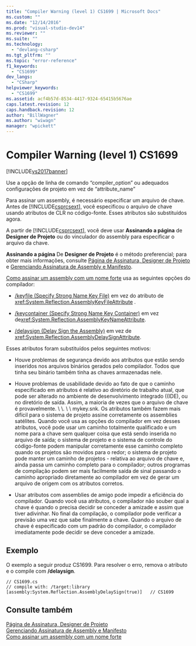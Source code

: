 ```yaml
---
title: "Compiler Warning (level 1) CS1699 | Microsoft Docs"
ms.custom: ""
ms.date: "12/14/2016"
ms.prod: "visual-studio-dev14"
ms.reviewer: ""
ms.suite: ""
ms.technology: 
  - "devlang-csharp"
ms.tgt_pltfrm: ""
ms.topic: "error-reference"
f1_keywords: 
  - "CS1699"
dev_langs: 
  - "CSharp"
helpviewer_keywords: 
  - "CS1699"
ms.assetid: acf4b57d-8534-4417-9324-65415b5676ae
caps.latest.revision: 12
caps.handback.revision: 12
author: "BillWagner"
ms.author: "wiwagn"
manager: "wpickett"
---
```

# Compiler Warning (level 1) CS1699
[!INCLUDE[vs2017banner](../../../csharp/includes/vs2017banner.md)]

Use a opção de linha de comando “compiler\_option” ou adequados configurações de projeto em vez de “attribute\_name”  
  
 Para assinar um assembly, é necessário especificar um arquivo de chave.  Antes de [!INCLUDE[csprcsext](../../../csharp/language-reference/compiler-messages/includes/csprcsext_md.md)], você especificou o arquivo de chave usando atributos de CLR no código\-fonte.  Esses atributos são substituídos agora.  
  
 A partir de [!INCLUDE[csprcsext](../../../csharp/language-reference/compiler-messages/includes/csprcsext_md.md)], você deve usar **Assinando a página** de **Designer de Projeto** ou do vinculador do assembly para especificar o arquivo da chave.  
  
 **Assinando a página** De **Designer de Projeto** é o método preferencial; para obter mais informações, consulte [Página de Assinatura, Designer de Projeto](/visual-studio/ide/reference/signing-page-project-designer) e [Gerenciando Assinatura de Assembly e Manifesto](/visual-studio/ide/managing-assembly-and-manifest-signing).  
  
 [Como assinar um assembly com um nome forte](../Topic/How%20to:%20Sign%20an%20Assembly%20with%20a%20Strong%20Name.md) usa as seguintes opções do compilador:  
  
-   [\/keyfile \(Specify Strong Name Key File\)](../../../csharp/language-reference/compiler-options/keyfile-compiler-option.md) em vez do atributo de <xref:System.Reflection.AssemblyKeyFileAttribute> .  
  
-   [\/keycontainer \(Specify Strong Name Key Container\)](../../../csharp/language-reference/compiler-options/keycontainer-compiler-option.md) em vez de<xref:System.Reflection.AssemblyKeyNameAttribute>.  
  
-   [\/delaysign \(Delay Sign the Assembly\)](../../../csharp/language-reference/compiler-options/delaysign-compiler-option.md) em vez de <xref:System.Reflection.AssemblyDelaySignAttribute>.  
  
 Esses atributos foram substituídos pelos seguintes motivos:  
  
-   Houve problemas de segurança devido aos atributos que estão sendo inseridos nos arquivos binários gerados pelo compilador.  Todos que tinha seu binário também tinha as chaves armazenadas nele.  
  
-   Houve problemas de usabilidade devido ao fato de que o caminho especificado em atributos é relativo ao diretório de trabalho atual, que pode ser alterado no ambiente de desenvolvimento integrado \(\(IDE\), ou no diretório de saída.  Assim, a maioria de vezes que o arquivo de chave é provavelmente. \\ \\. \\ \\ mykey.snk.  Os atributos também fazem mais difícil para o sistema de projeto assine corretamente os assemblies satélites.  Quando você usa as opções do compilador em vez desses atributos, você pode usar um caminho totalmente qualificado e um nome para a chave sem qualquer coisa que está sendo inserida no arquivo de saída; o sistema de projeto e o sistema de controle do código\-fonte podem manipular corretamente esse caminho completo quando os projetos são movidos para o redor; o sistema de projeto pode manter um caminho de projetos \- relativa ao arquivo de chave e, ainda passa um caminho completo para o compilador; outros programas de compilação podem ser mais facilmente saída de sinal passando o caminho apropriado diretamente ao compilador em vez de gerar um arquivo de origem com os atributos corretos.  
  
-   Usar atributos com assemblies de amigo pode impedir a eficiência do compilador.  Quando você usa atributos, o compilador não souber qual a chave é quando o precisa decidir se conceder a amizade e assim que tiver adivinhar.  No final da compilação, o compilador pode verificar a previsão uma vez que sabe finalmente a chave.  Quando o arquivo de chave é especificado com um padrão do compilador, o compilador imediatamente pode decidir se deve conceder a amizade.  
  
## Exemplo  
 O exemplo a seguir produz CS1699.  Para resolver o erro, remova o atributo e o compile com **\/delaysign**.  
  
```  
// CS1699.cs  
// compile with: /target:library  
[assembly:System.Reflection.AssemblyDelaySign(true)]   // CS1699  
```  
  
## Consulte também  
 [Página de Assinatura, Designer de Projeto](/visual-studio/ide/reference/signing-page-project-designer)   
 [Gerenciando Assinatura de Assembly e Manifesto](/visual-studio/ide/managing-assembly-and-manifest-signing)   
 [Como assinar um assembly com um nome forte](../Topic/How%20to:%20Sign%20an%20Assembly%20with%20a%20Strong%20Name.md)